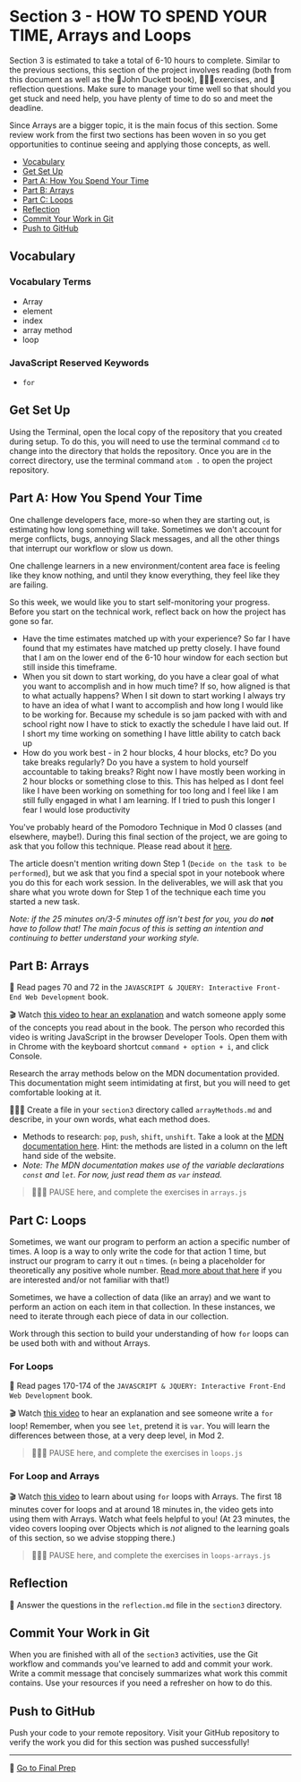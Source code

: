 # Section 3 - HOW TO SPEND YOUR TIME, Arrays and Loops

Section 3 is estimated to take a total of 6-10 hours to complete. Similar to the previous sections, this section of the project involves reading (both from this document as well as the 📒John Duckett book), 👩🏻‍💻exercises, and 📝reflection questions. Make sure to manage your time well so that should you get stuck and need help, you have plenty of time to do so and meet the deadline.

Since Arrays are a bigger topic, it is the main focus of this section. Some review work from the first two sections has been woven in so you get opportunities to continue seeing and applying those concepts, as well.

- [Vocabulary](#vocabulary)
- [Get Set Up](#get-set-up)
- [Part A: How You Spend Your Time](#part-a-how-you-spend-your-time)
- [Part B: Arrays](#part-b-arrays)
- [Part C: Loops](#part-c-loops)
- [Reflection](#reflection)
- [Commit Your Work in Git](#commit-your-work-in-git)
- [Push to GitHub](#push-to-github)

## Vocabulary

### Vocabulary Terms

- Array
- element
- index
- array method
- loop

### JavaScript Reserved Keywords

- `for`

## Get Set Up

Using the Terminal, open the local copy of the repository that you created during setup.  To do this, you will need to use the terminal command `cd` to change into the directory that holds the repository. Once you are in the correct directory, use the terminal command `atom .` to open the project repository.

## Part A: How You Spend Your Time

One challenge developers face, more-so when they are starting out, is estimating how long something will take. Sometimes we don't account for merge conflicts, bugs, annoying Slack messages, and all the other things that interrupt our workflow or slow us down.

One challenge learners in a new environment/content area face is feeling like they know nothing, and until they know everything, they feel like they are failing.

So this week, we would like you to start self-monitoring your progress. Before you start on the technical work, reflect back on how the project has gone so far.

- Have the time estimates matched up with your experience?
So far I have found that my estimates have matched up pretty closely.  I have found that I am on the lower end of the 6-10 hour window for each section but still inside this timeframe.
- When you sit down to start working, do you have a clear goal of what you want to accomplish and in how much time? If so, how aligned is that to what actually happens?
When I sit down to start working I always try to have an idea of what I want to accomplish and how long I would like to be working for. Because my schedule is so jam packed with with and school right now I have to stick to exactly the schedule I have laid out.  If I short my time working on something I have little ability to catch back up
- How do you work best - in 2 hour blocks, 4 hour blocks, etc? Do you take breaks regularly? Do you have a system to hold yourself accountable to taking breaks?
Right now I have mostly been working in 2 hour blocks or something close to this.  This has helped as I dont feel like I have been working on something for too long and I feel like I am still fully engaged in what I am learning.  If I tried to push this longer I fear I would lose productivity

You've probably heard of the Pomodoro Technique in Mod 0 classes (and elsewhere, maybe!). During this final section of the project, we are going to ask that you follow this technique. Please read about it [here](https://www.dovico.com/blog/2020/08/26/the-pomodoro-technique-how-to-manage-your-work-time-and-flow-the-easy-way/).

The article doesn't mention writing down Step 1 (`Decide on the task to be performed`), but we ask that you find a special spot in your notebook where you do this for each work session. In the deliverables, we will ask that you share what you wrote down for Step 1 of the technique each time you started a new task.

_Note: if the 25 minutes on/3-5 minutes off isn't best for you, you do **not** have to follow that! The main focus of this is setting an intention and continuing to better understand your working style._

## Part B: Arrays

📒 Read pages 70 and 72 in the `JAVASCRIPT & JQUERY: Interactive Front-End Web Development` book.

🎬 Watch [this video to hear an explanation](https://www.youtube.com/watch?v=EUnV-fCY0Pc) and watch someone apply some of the concepts you read about in the book. The person who recorded this video is writing JavaScript in the browser Developer Tools. Open them with in Chrome with the keyboard shortcut `command + option + i`, and click Console.

Research the array methods below on the MDN documentation provided. This documentation might seem intimidating at first, but you will need to get comfortable looking at it.

👩🏻‍💻 Create a file in your `section3` directory called `arrayMethods.md` and describe, in your own words, what each method does.

* Methods to research: `pop`, `push`, `shift`, `unshift`. Take a look at the [MDN documentation here](https://developer.mozilla.org/en-US/docs/Web/JavaScript/Reference/Global_Objects/Array). Hint: the methods are listed in a column on the left hand side of the website.
* _Note: The MDN documentation makes use of the variable declarations `const` and `let`. For now, just read them as `var` instead._

> 👩🏻‍💻 PAUSE here, and complete the exercises in `arrays.js`

## Part C: Loops

Sometimes, we want our program to perform an action a specific number of times. A loop is a way to only write the code for that action 1 time, but instruct our program to carry it out `n` times. (`n` being a placeholder for theoretically any positive whole number. [Read more about that here](https://www.quora.com/What-is-the-meaning-of-the-n-symbol-in-math) if you are interested and/or not familiar with that!)

Sometimes, we have a collection of data (like an array) and we want to perform an action on each item in that collection. In these instances, we need to iterate through each piece of data in our collection.

Work through this section to build your understanding of how `for` loops can be used both with and without Arrays.

### For Loops

📒 Read pages 170-174 of the `JAVASCRIPT & JQUERY: Interactive Front-End Web Development` book.

🎬 Watch [this video](https://www.youtube.com/watch?v=s9wW2PpJsmQ) to hear an explanation and see someone write a `for` loop! Remember, when you see `let`, pretend it is `var`. You will learn the differences between those, at a very deep level, in Mod 2.

> 👩🏻‍💻 PAUSE here, and complete the exercises in `loops.js`

### For Loop and Arrays

🎬 Watch [this video](https://www.youtube.com/watch?v=BxFi7vVZx4s) to learn about using `for` loops with Arrays. The first 18 minutes cover for loops and at around 18 minutes in, the video gets into using them with Arrays. Watch what feels helpful to you! (At 23 minutes, the video covers looping over Objects which is _not_ aligned to the learning goals of this section, so we advise stopping there.)

> 👩🏻‍💻 PAUSE here, and complete the exercises in `loops-arrays.js`

## Reflection

📝 Answer the questions in the `reflection.md` file in the `section3` directory.

## Commit Your Work in Git

When you are finished with all of the `section3` activities, use the Git workflow and commands you've learned to add and commit your work. Write a commit message that concisely summarizes what work this commit contains. Use your resources if you need a refresher on how to do this.

## Push to GitHub

Push your code to your remote repository. Visit your GitHub repository to verify the work you did for this section was pushed successfully!

***

🚀 [Go to Final Prep](../finalPrep)
